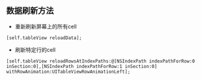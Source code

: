 ## 数据刷新方法
- 重新刷新屏幕上的所有cell<br>

```objc
[self.tableView reloadData];
```
- 刷新特定行的cell<br>
```objc
[self.tableView reloadRowsAtIndexPaths:@[NSIndexPath indexPathForRow:0 inSection:0],[NSIndexPath indexPathForRow:1 inSection:0] withRowAnimation:UITableViewRowAnimationLeft];
```